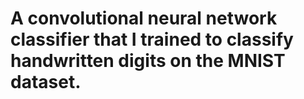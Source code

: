 # A convolutional neural network classifier that I trained to classify handwritten digits on the MNIST dataset.
